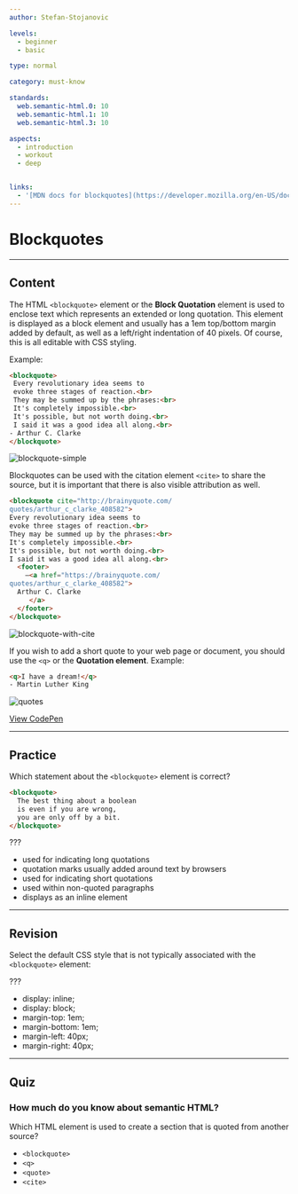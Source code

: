 ```yaml
---
author: Stefan-Stojanovic

levels:
  - beginner
  - basic

type: normal

category: must-know

standards:
  web.semantic-html.0: 10
  web.semantic-html.1: 10
  web.semantic-html.3: 10

aspects:
  - introduction
  - workout
  - deep


links:
  - '[MDN docs for blockquotes](https://developer.mozilla.org/en-US/docs/Web/HTML/Element/blockquote){website}'
---
```

# Blockquotes
---
## Content

The HTML `<blockquote>` element or the **Block Quotation** element is used to enclose text which represents an extended or long quotation. This element is displayed as a block element and usually has a 1em top/bottom margin added by default, as well as a left/right indentation of 40 pixels. Of course, this is all editable with CSS styling.

Example:
```html
<blockquote>
 Every revolutionary idea seems to
 evoke three stages of reaction.<br>
 They may be summed up by the phrases:<br>
 It's completely impossible.<br>
 It's possible, but not worth doing.<br>
 I said it was a good idea all along.<br>
- Arthur C. Clarke
</blockquote>
```

![blockquote-simple](%3Csvg%20xmlns%3D%22http%3A%2F%2Fwww.w3.org%2F2000%2Fsvg%22%20width%3D%22320%22%20height%3D%22170%22%3E%3Cg%20fill%3D%22none%22%20fill-rule%3D%22evenodd%22%3E%3Crect%20width%3D%22320%22%20height%3D%22170%22%20fill%3D%22%23FFF%22%20rx%3D%229%22%2F%3E%3Ctext%20fill%3D%22%23000%22%20font-family%3D%22ArialMT%2C%20Arial%22%20font-size%3D%2216%22%3E%3Ctspan%20x%3D%2218%22%20y%3D%2231%22%3EEvery%20revolutionary%20idea%20seems%20to%20%3C%2Ftspan%3E%20%3Ctspan%20x%3D%2218%22%20y%3D%2248%22%3Eevoke%20three%20stages%20of%20reaction.%20%3C%2Ftspan%3E%20%3Ctspan%20x%3D%2218%22%20y%3D%2265%22%3EThey%20may%20be%20summed%20up%20by%20the%20%3C%2Ftspan%3E%20%3Ctspan%20x%3D%2218%22%20y%3D%2282%22%3Ephrases%3A%3C%2Ftspan%3E%20%3Ctspan%20x%3D%2218%22%20y%3D%2299%22%3EIt%26apos%3Bs%20completely%20impossible.%3C%2Ftspan%3E%20%3Ctspan%20x%3D%2218%22%20y%3D%22116%22%3EIt%26apos%3Bs%20possible%2C%20but%20not%20worth%20doing.%3C%2Ftspan%3E%20%3Ctspan%20x%3D%2218%22%20y%3D%22133%22%3EI%20said%20it%20was%20a%20good%20idea%20all%20along.%3C%2Ftspan%3E%20%3Ctspan%20x%3D%2218%22%20y%3D%22150%22%3E-%20Arthur%20C.%20Clarke%3C%2Ftspan%3E%3C%2Ftext%3E%3C%2Fg%3E%3C%2Fsvg%3E)

Blockquotes can be used with the citation element `<cite>` to share the source, but it is important that there is also visible attribution as well.

```html
<blockquote cite="http://brainyquote.com/
quotes/arthur_c_clarke_408582">
Every revolutionary idea seems to
evoke three stages of reaction.<br>
They may be summed up by the phrases:<br>
It's completely impossible.<br>
It's possible, but not worth doing.<br>
I said it was a good idea all along.<br>
  <footer>
    —<a href="https://brainyquote.com/
quotes/arthur_c_clarke_408582">
  Arthur C. Clarke
     </a>
  </footer>
</blockquote>
```

![blockquote-with-cite](%3Csvg%20xmlns%3D%22http%3A%2F%2Fwww.w3.org%2F2000%2Fsvg%22%20width%3D%22320%22%20height%3D%22170%22%3E%3Cg%20fill%3D%22none%22%20fill-rule%3D%22evenodd%22%3E%3Crect%20width%3D%22320%22%20height%3D%22170%22%20fill%3D%22%23FFF%22%20rx%3D%229%22%2F%3E%3Ctext%20font-family%3D%22ArialMT%2C%20Arial%22%20font-size%3D%2216%22%3E%3Ctspan%20x%3D%2218%22%20y%3D%2231%22%20fill%3D%22%23000%22%3EEvery%20revolutionary%20idea%20seems%20to%20%3C%2Ftspan%3E%20%3Ctspan%20x%3D%2218%22%20y%3D%2248%22%20fill%3D%22%23000%22%3Eevoke%20three%20stages%20of%20reaction.%20%3C%2Ftspan%3E%20%3Ctspan%20x%3D%2218%22%20y%3D%2265%22%20fill%3D%22%23000%22%3EThey%20may%20be%20summed%20up%20by%20the%20%3C%2Ftspan%3E%20%3Ctspan%20x%3D%2218%22%20y%3D%2282%22%20fill%3D%22%23000%22%3Ephrases%3A%3C%2Ftspan%3E%20%3Ctspan%20x%3D%2218%22%20y%3D%2299%22%20fill%3D%22%23000%22%3EIt%26apos%3Bs%20completely%20impossible.%3C%2Ftspan%3E%20%3Ctspan%20x%3D%2218%22%20y%3D%22116%22%20fill%3D%22%23000%22%3EIt%26apos%3Bs%20possible%2C%20but%20not%20worth%20doing.%3C%2Ftspan%3E%20%3Ctspan%20x%3D%2218%22%20y%3D%22133%22%20fill%3D%22%23000%22%3EI%20said%20it%20was%20a%20good%20idea%20all%20along.%3C%2Ftspan%3E%20%3Ctspan%20x%3D%2218%22%20y%3D%22150%22%20fill%3D%22%230001EE%22%3E-%20Arthur%20C.%20Clarke%3C%2Ftspan%3E%3C%2Ftext%3E%3Cpath%20stroke%3D%22%230001EE%22%20stroke-linecap%3D%22square%22%20d%3D%22M17.5%20152.5h124%22%2F%3E%3C%2Fg%3E%3C%2Fsvg%3E)

If you wish to add a short quote to your web page or document, you should use the `<q>` or the **Quotation element**.
Example:
```html
<q>I have a dream!</q>
- Martin Luther King
```

![quotes](%3Csvg%20xmlns%3D%22http%3A%2F%2Fwww.w3.org%2F2000%2Fsvg%22%20width%3D%22320%22%20height%3D%2250%22%3E%3Cg%20fill%3D%22none%22%20fill-rule%3D%22evenodd%22%3E%3Crect%20width%3D%22320%22%20height%3D%2250%22%20fill%3D%22%23FFF%22%20rx%3D%229%22%2F%3E%3Ctext%20fill%3D%22%23000%22%20font-family%3D%22ArialMT%2C%20Arial%22%20font-size%3D%2216%22%3E%3Ctspan%20x%3D%2218%22%20y%3D%2232%22%3E%E2%80%9CI%20have%20a%20dream!%E2%80%9D%20-%20Martin%20Luther%20King%3C%2Ftspan%3E%3C%2Ftext%3E%3C%2Fg%3E%3C%2Fsvg%3E)

[View CodePen](https://codepen.io/enkidevs/pen/oyPQBr)

---
## Practice

Which statement about the `<blockquote>` element is correct?

```html
<blockquote>
  The best thing about a boolean
  is even if you are wrong,
  you are only off by a bit.
</blockquote>
```

???

* used for indicating long quotations
* quotation marks usually added around text by browsers
* used for indicating short quotations
* used within non-quoted paragraphs
* displays as an inline element

---
## Revision

Select the default CSS style that is not typically associated with the `<blockquote>` element:

???

* display: inline;
* display: block;
* margin-top: 1em;
* margin-bottom: 1em;
* margin-left: 40px;
* margin-right: 40px;

---
## Quiz

### How much do you know about semantic HTML?

Which HTML element is used to create a section that is quoted from another source?

* `<blockquote>`
* `<q>`
* `<quote>`
* `<cite>`
